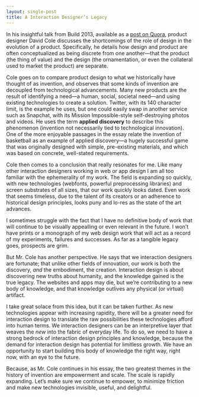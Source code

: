 ```yaml
---
layout: single-post
title: A Interaction Designer’s Legacy
---
```


In his insightful talk from Build 2013,  available as a [post on Quora](http://irondavy.quora.com/Applied-Discovery-Presentation-from-Build-2013), product designer David Cole discusses the shortcomings of the  role of design in the evolution of a product. Specifically, he details how design and product are often conceptualized as being discrete from one another—that the product (the thing of value) and the design (the ornamentation, or even the collateral used to market the product) are separate.

Cole goes on to compare product design to what we historically have thought of as invention, and observes that some kinds of invention are decoupled from technological advancements. Many new products are the result of identifying a need—a human, social, societal need—and using existing technologies to create a solution. Twitter, with its 140 character limit, is the example he uses, but one could easily swap in another service such as Snapchat, with its Mission Impossible-style self-destroying photos and videos. He uses the term **applied discovery** to describe this phenomenon (invention not necessarily tied to technological innovation). One of the more enjoyable passages in the essay relate the invention of basketball as an example of applied discovery—a hugely successful game that was originally designed with simple, pre-existing materials, and which was based on concrete, well-stated requirements.

Cole then comes to a conclusion that really resonates for me. Like many other interaction designers working in web or app design I am all too familiar with the ephemerality of my work. The field is expanding so quickly, with new technologies (webfonts, powerful preprocessing libraries) and screen substrates of all sizes, that our work quickly looks dated. Even work that seems timeless, due to the talent of its creators or an adherence to historical design principles, looks puny and lo-res as the state of the art advances.

I sometimes struggle with the fact that I have no definitive body of work that will continue to be visually appealling or even relevant in the future. I won’t have prints or a monograph of my web design work that will act as a record of my experiments, failures and successes. As far as a tangible legacy goes, prospects are grim.

But Mr. Cole has another perspective. He says that we interaction designers are fortunate; that unlike other fields of innovation, our work is both the discovery, *and* the embodiment, the creation. Interaction design is about discovering new truths about humanity, and the knowledge gained is the true legacy. The websites and apps may die, but we’re contributing to a new body of knowledge, and that knowledge outlives any physical (or virtual) artifact.

I take great solace from this idea, but it can be taken further. As new technologies appear with increasing rapidity, there will be a greater need for interaction design to translate the raw possibilities these technologies afford into human terms. We interaction designers can be an interpretive layer that weaves the *new* into the fabric of everyday life. To do so, we need to have a strong bedrock of interaction design principles and knowledge, because the demand for interaction design has potential for limitless growth. We have an opportunity to start building this body of knowledge the right way, right now, with an eye to the future.

Because, as Mr. Cole continues in his essay, the two greatest themes in the history of invention are empowerment and scale. The scale is rapidly expanding. Let’s make sure we continue to empower, to minimize friction and make new technologies invisible, useful, and delightful.